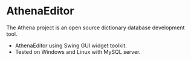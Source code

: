 # AthenaEditor

The Athena project is an open source dictionary database development tool.

- AthenaEditor using Swing GUI widget toolkit.
- Tested on Windows and Linux with MySQL server.